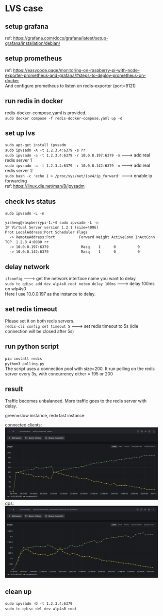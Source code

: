# LVS case
## setup grafana
ref: https://grafana.com/docs/grafana/latest/setup-grafana/installation/debian/   

## setup prometheus
ref: https://easycode.page/monitoring-on-raspberry-pi-with-node-exporter-prometheus-and-grafana/#steps-to-deploy-prometheus-on-docker  
And configure prometheus to listen on redis-exporter (port=9121)  

## run redis in docker
redis-docker-compose.yaml is provided.  
`sudo docker compose -f redis-docker-compose.yaml up -d`  

## set up lvs
`sudo apt-get install ipvsadm`  
`sudo ipvsadm -A -t 1.2.3.4:6379 -s rr`  
`sudo ipvsadm -a -t 1.2.3.4:6379 -r 10.0.0.197:6379 -m` ---> add real redis server 1  
`sudo ipvsadm -a -t 1.2.3.4:6379 -r 10.0.0.142:6379 -m` ---> add real redis server 2  
`sudo bash -c 'echo 1 > /proc/sys/net/ipv4/ip_forward'` ---> enable ip forwarding  
ref: https://linux.die.net/man/8/ipvsadm   

## check lvs status
`sudo ipvsadm -L -n`
```
yisheng@raspberrypi-1:~$ sudo ipvsadm -L -n
IP Virtual Server version 1.2.1 (size=4096)
Prot LocalAddress:Port Scheduler Flags
  -> RemoteAddress:Port           Forward Weight ActiveConn InActConn
TCP  1.2.3.4:8080 rr
  -> 10.0.0.197:6379               Masq    1      0          0
  -> 10.0.0.142:6379               Masq    1      0          0
```

## delay network
`ifconfig` ---> get the network interface name you want to delay  
`sudo tc qdisc add dev wlp4s0 root netem delay 100ms` ---> delay 100ms on wlp4s0  
Here I use 10.0.0.197 as the instance to delay.

## set redis timeout
Please set it on both redis servers.  
`redis-cli config set timeout 5` ---> set redis timeout to 5s (idle connection will be closed after 5s)

## run python script
`pip install redis`  
`python3 polling.py`  
The script uses a connection pool with size=200.
It run polling on the redis server every 3s, with concurrency either = 195 or 200

## result
Traffic becomes unbalanced. More traffic goes to the redis server with delay.  

green=slow instance, red=fast instance   

connected clients:  
![image](./results/connected_clients.png)  
qps:  
![image](./results/qps.png)

## clean up
`sudo ipvsadm -D -t 1.2.3.4:6379`  
`sudo tc qdisc del dev wlp4s0 root`  
